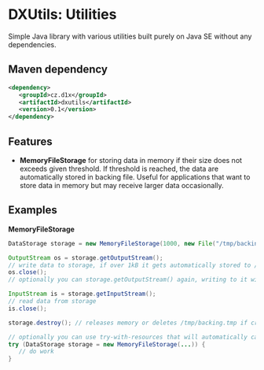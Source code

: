 DXUtils: Utilities
==================
Simple Java library with various utilities built purely on Java SE without any dependencies.

Maven dependency
----------------

```xml
<dependency>
   <groupId>cz.d1x</groupId>
   <artifactId>dxutils</artifactId>
   <version>0.1</version>
</dependency>
```

Features
--------

- **MemoryFileStorage** for storing data in memory if their size does not exceeds given threshold. If threshold is
reached, the data are automatically stored in backing file. Useful for applications that want to store data in memory
but may receive larger data occasionally.

Examples
--------
**MemoryFileStorage**
```java
DataStorage storage = new MemoryFileStorage(1000, new File("/tmp/backing.tmp"));

OutputStream os = storage.getOutputStream();
// write data to storage, if over 1kB it gets automatically stored to /tmp/backing.tmp
os.close();
// optionally you can storage.getOutputStream() again, writing to it will append new data

InputStream is = storage.getInputStream();
// read data from storage
is.close();

storage.destroy(); // releases memory or deletes /tmp/backing.tmp if created

// optionally you can use try-with-resources that will automatically call destroy()
try (DataStorage storage = new MemoryFileStorage(...)) {
   // do work
}
```
